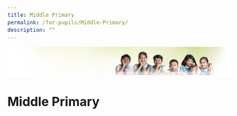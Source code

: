 ```yaml
---
title: Middle Primary
permalink: /for-pupils/Middle-Primary/
description: ""
---
```

![](/images/Banner.jpg)

Middle Primary
==============